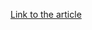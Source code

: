 [Link to the article](https://thehackernews.com/2025/02/thn-weekly-recap-google-secrets-stolen.html)
